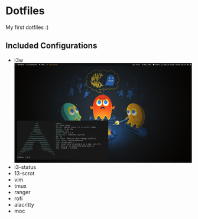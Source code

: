 # Dotfiles

My first dotfiles :)

## Included Configurations

* i3w
![i3](https://github.com/pavells/dotfiles/blob/screenshot/screenshot/i3wm.png)
* i3-status
* 13-scrot
* vim
* tmux
* ranger
* rofi
* alacritty
* moc
